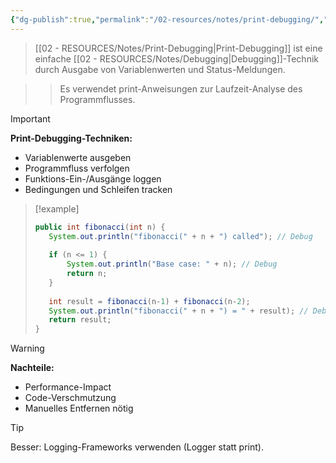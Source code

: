 ```yaml
---
{"dg-publish":true,"permalink":"/02-resources/notes/print-debugging/","tags":["debugging/einfach","entwicklung/troubleshooting","AP2025/neu"],"noteIcon":"","updated":"2025-09-16T23:41:26.000+02:00"}
---
```



>[[02 - RESOURCES/Notes/Print-Debugging\|Print-Debugging]] ist eine einfache [[02 - RESOURCES/Notes/Debugging\|Debugging]]-Technik durch Ausgabe von Variablenwerten und Status-Meldungen.

>>Es verwendet print-Anweisungen zur Laufzeit-Analyse des Programmflusses.

>[!important] 
>**Print-Debugging-Techniken:**
>- Variablenwerte ausgeben
>- Programmfluss verfolgen
>- Funktions-Ein-/Ausgänge loggen
>- Bedingungen und Schleifen tracken

>[!example] 
>```java
>public int fibonacci(int n) {
>    System.out.println("fibonacci(" + n + ") called"); // Debug
>    
>    if (n <= 1) {
>        System.out.println("Base case: " + n); // Debug
>        return n;
>    }
>    
>    int result = fibonacci(n-1) + fibonacci(n-2);
>    System.out.println("fibonacci(" + n + ") = " + result); // Debug
>    return result;
>}
>```

>[!warning] 
>**Nachteile:**
>- Performance-Impact
>- Code-Verschmutzung
>- Manuelles Entfernen nötig

>[!tip] 
>Besser: Logging-Frameworks verwenden (Logger statt print).